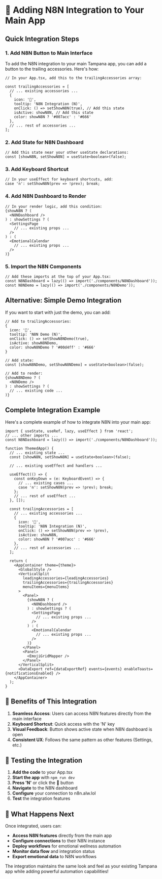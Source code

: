 # 🚀 Adding N8N Integration to Your Main App

## Quick Integration Steps

### 1. Add N8N Button to Main Interface

To add the N8N integration to your main Tampana app, you can add a button to the trailing accessories. Here's how:

```tsx
// In your App.tsx, add this to the trailingAccessories array:

const trailingAccessories = [
  // ... existing accessories ...
  {
    icon: '🔗',
    tooltip: 'N8N Integration (N)',
    onClick: () => setShowN8N(true), // Add this state
    isActive: showN8N, // Add this state
    color: showN8N ? '#007acc' : '#666'
  },
  // ... rest of accessories ...
];
```

### 2. Add State for N8N Dashboard

```tsx
// Add this state near your other useState declarations:
const [showN8N, setShowN8N] = useState<boolean>(false);
```

### 3. Add Keyboard Shortcut

```tsx
// In your useEffect for keyboard shortcuts, add:
case 'n': setShowN8N(prev => !prev); break;
```

### 4. Add N8N Dashboard to Render

```tsx
// In your render logic, add this condition:
{showN8N ? (
  <N8NDashboard />
) : showSettings ? (
  <SettingsPage
    // ... existing props ...
  />
) : (
  <EmotionalCalendar
    // ... existing props ...
  />
)}
```

### 5. Import the N8N Components

```tsx
// Add these imports at the top of your App.tsx:
const N8NDashboard = lazy(() => import('./components/N8NDashboard'));
const N8NDemo = lazy(() => import('./components/N8NDemo'));
```

## Alternative: Simple Demo Integration

If you want to start with just the demo, you can add:

```tsx
// Add to trailingAccessories:
{
  icon: '🚀',
  tooltip: 'N8N Demo (N)',
  onClick: () => setShowN8NDemo(true),
  isActive: showN8NDemo,
  color: showN8NDemo ? '#00d4ff' : '#666'
}

// Add state:
const [showN8NDemo, setShowN8NDemo] = useState<boolean>(false);

// Add to render:
{showN8NDemo ? (
  <N8NDemo />
) : showSettings ? (
  // ... existing code ...
)}
```

## Complete Integration Example

Here's a complete example of how to integrate N8N into your main app:

```tsx
import { useState, useRef, lazy, useEffect } from 'react';
// ... other imports ...
const N8NDashboard = lazy(() => import('./components/N8NDashboard'));

function ThemedApp() {
  // ... existing state ...
  const [showN8N, setShowN8N] = useState<boolean>(false);

  // ... existing useEffect and handlers ...

  useEffect(() => {
    const onKeyDown = (e: KeyboardEvent) => {
      // ... existing cases ...
      case 'n': setShowN8N(prev => !prev); break;
    };
    // ... rest of useEffect ...
  }, []);

  const trailingAccessories = [
    // ... existing accessories ...
    {
      icon: '🔗',
      tooltip: 'N8N Integration (N)',
      onClick: () => setShowN8N(prev => !prev),
      isActive: showN8N,
      color: showN8N ? '#007acc' : '#666'
    },
    // ... rest of accessories ...
  ];

  return (
    <AppContainer theme={theme}>
      <GlobalStyle />
      <VerticalSplit
        leadingAccessories={leadingAccessories}
        trailingAccessories={trailingAccessories}
        menuItems={menuItems}
      >
        <Panel>
          {showN8N ? (
            <N8NDashboard />
          ) : showSettings ? (
            <SettingsPage
              // ... existing props ...
            />
          ) : (
            <EmotionalCalendar
              // ... existing props ...
            />
          )}
        </Panel>
        <Panel>
          <EmojiGridMapper />
        </Panel>
      </VerticalSplit>
      <DataExport ref={dataExportRef} events={events} enableToasts={notificationsEnabled} />
    </AppContainer>
  );
}
```

## 🎯 Benefits of This Integration

1. **Seamless Access**: Users can access N8N features directly from the main interface
2. **Keyboard Shortcut**: Quick access with the 'N' key
3. **Visual Feedback**: Button shows active state when N8N dashboard is open
4. **Consistent UX**: Follows the same pattern as other features (Settings, etc.)

## 🔧 Testing the Integration

1. **Add the code** to your App.tsx
2. **Start the app** with `npm run dev`
3. **Press 'N'** or click the 🔗 button
4. **Navigate** to the N8N dashboard
5. **Configure** your connection to n8n.alw.lol
6. **Test** the integration features

## 🚀 What Happens Next

Once integrated, users can:
- **Access N8N features** directly from the main app
- **Configure connections** to their N8N instance
- **Deploy workflows** for emotional wellness automation
- **Monitor data flow** and integration status
- **Export emotional data** to N8N workflows

The integration maintains the same look and feel as your existing Tampana app while adding powerful automation capabilities!